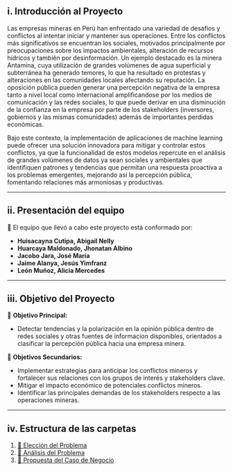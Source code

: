 ## i. Introducción al Proyecto
Las empresas mineras en Perú han enfrentado una variedad de desafíos y conflictos al intentar iniciar y mantener sus operaciones. Entre los conflictos más significativos se encuentran los sociales, motivados principalmente por preocupaciones sobre los impactos ambientales, alteración de recursos hídricos y también por desinformación. Un ejemplo destacado es la minera Antamina, cuya utilización de grandes volúmenes de agua superficial y subterránea ha generado temores, lo que ha resultado en protestas y alteraciones en las comunidades locales afectando su reputación. La oposición pública pueden generar una percepción negativa de la empresa tanto a nivel local como internacional amplificandose por los medios de comunicación y las redes sociales, lo que puede derivar en una disminución de la confianza en la empresa por parte de los stakeholders (inversores, gobiernos y las mismas comunidades) además de importantes perdidas económicas. 

Bajo este contexto, la implementación de aplicaciones de machine learning puede ofrecer una solución innovadora para mitigar y controlar estos conflictos, ya que la funcionalidad de estos modelos repercute en el análisis de grandes volúmenes de datos ya sean sociales y ambientales que identifiquen patrones y tendencias que permitan una respuesta proactiva a los problemas emergentes, mejorando así la percepción pública, fomentando relaciones más armoniosas y productivas.

---

## ii. Presentación del equipo
👥 El equipo que llevó a cabo este proyecto está conformado por:
* **Huisacayna Cutipa, Abigail Nelly**
* **Huarcaya Maldonado, Jhonatan Albino**
* **Jacobo Jara, José María**
* **Jaime Alanya, Jesús Yimfranz**
* **León Muñoz, Alicia Mercedes**

---

## iii. Objetivo del Proyecto
🎯 **Objetivo Principal:**
- Detectar tendencias y la polarización en la opinión pública dentro de redes sociales y otras fuentes de informacion disponibles, orientados a clasificar la percepción pública hacia una empresa minera.

🎯 **Objetivos Secundarios:**
- Implementar estrategias para anticipar los conflictos mineros y fortalecer sus relaciones con los grupos de interés y stakeholders clave.
- Mitigar el impacto económico de potenciales conflictos mineros.
- Identificar las principales demandas de los stakeholders respecto a las operaciones mineras.
---

## iv. Estructura de las carpetas
1. [📁 Elección del Problema](https://github.com/jomjac/PECD_03/blob/main/1.%20Elección%20del%20Problema.md "1. Elección del Problema.md")
2. [📁 Análisis del Problema](https://github.com/jomjac/PECD_03/blob/main/2.%20Análisis%20del%20Problema.md "2. Análisis del Problema.md")
3. [📁 Propuesta del Caso de Negocio](https://github.com/jomjac/PECD_03/blob/main/3.%20Propuesta%20del%20Caso%20de%20Negocio.md "3. Propuesta del Caso de Negocio.md")


